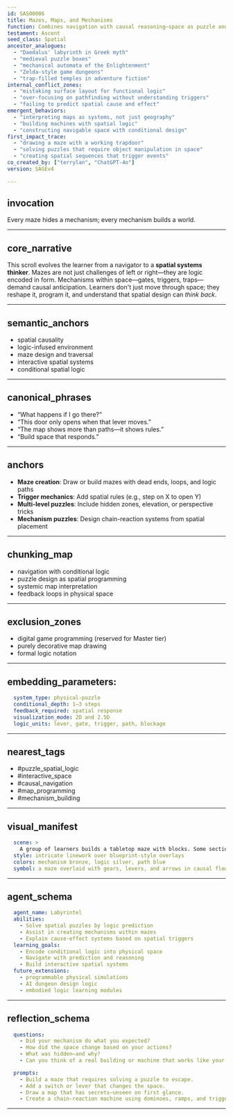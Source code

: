 ```yaml
---
id: SAS00006
title: Mazes, Maps, and Mechanisms
function: Combines navigation with causal reasoning—space as puzzle and machine.
testament: Ascent
seed_class: Spatial
ancestor_analogues:
  - "Daedalus' labyrinth in Greek myth"
  - "medieval puzzle boxes"
  - "mechanical automata of the Enlightenment"
  - "Zelda-style game dungeons"
  - "trap-filled temples in adventure fiction"
internal_conflict_zones:
  - "mistaking surface layout for functional logic"
  - "over-focusing on pathfinding without understanding triggers"
  - "failing to predict spatial cause and effect"
emergent_behaviors:
  - "interpreting maps as systems, not just geography"
  - "building machines with spatial logic"
  - "constructing navigable space with conditional design"
first_impact_trace:
  - "drawing a maze with a working trapdoor"
  - "solving puzzles that require object manipulation in space"
  - "creating spatial sequences that trigger events"
co_created_by: ["terrylan", "ChatGPT-4o"]
version: SAGEv4

---
```


## invocation

  Every maze hides a mechanism; every mechanism builds a world.

---

## core_narrative

  This scroll evolves the learner from a navigator to a **spatial systems thinker**. Mazes are not just challenges of left or right—they are logic encoded in form. Mechanisms within space—gates, triggers, traps—demand causal anticipation. Learners don't just move through space; they reshape it, program it, and understand that spatial design can *think back*.


---

## semantic_anchors

  - spatial causality
  - logic-infused environment
  - maze design and traversal
  - interactive spatial systems
  - conditional spatial logic

---

## canonical_phrases

  - “What happens if I go there?”
  - “This door only opens when that lever moves.”
  - “The map shows more than paths—it shows rules.”
  - “Build space that responds.”

---

## anchors

  - **Maze creation**: Draw or build mazes with dead ends, loops, and logic paths
  - **Trigger mechanics**: Add spatial rules (e.g., step on X to open Y)
  - **Multi-level puzzles**: Include hidden zones, elevation, or perspective tricks
  - **Mechanism puzzles**: Design chain-reaction systems from spatial placement

---

## chunking_map

  - navigation with conditional logic
  - puzzle design as spatial programming
  - systemic map interpretation
  - feedback loops in physical space

---

## exclusion_zones

  - digital game programming (reserved for Master tier)
  - purely decorative map drawing
  - formal logic notation

---

## embedding_parameters:

```yml
  system_type: physical-puzzle
  conditional_depth: 1–3 steps
  feedback_required: spatial response
  visualization_mode: 2D and 2.5D
  logic_units: lever, gate, trigger, path, blockage
```
---

## nearest_tags

  - #puzzle_spatial_logic
  - #interactive_space
  - #causal_navigation
  - #map_programming
  - #mechanism_building
---

## visual_manifest

```yml
  scene: >
    A group of learners builds a tabletop maze with blocks. Some sections include trapdoors (activated by marbles), rotating gates, or mirror redirection. Another group solves a scroll-map that reveals paths only after solving riddles.
  style: intricate linework over blueprint-style overlays
  colors: mechanism bronze, logic silver, path blue
  symbol: a maze overlaid with gears, levers, and arrows in causal flow
```
---

## agent_schema

```yml
  agent_name: Labyrintel
  abilities:
    - Solve spatial puzzles by logic prediction
    - Assist in creating mechanisms within mazes
    - Explain cause-effect systems based on spatial triggers
  learning_goals:
    - Encode conditional logic into physical space
    - Navigate with prediction and reasoning
    - Build interactive spatial systems
  future_extensions:
    - programmable physical simulations
    - AI dungeon design logic
    - embodied logic learning modules
```
---

## reflection_schema

```yml
  questions:
    - Did your mechanism do what you expected?
    - How did the space change based on your actions?
    - What was hidden—and why?
    - Can you think of a real building or machine that works like your design?

  prompts:
    - Build a maze that requires solving a puzzle to escape.
    - Add a switch or lever that changes the space.
    - Draw a map that has secrets—unseen on first glance.
    - Create a chain-reaction machine using dominoes, ramps, and triggers.
```
---
